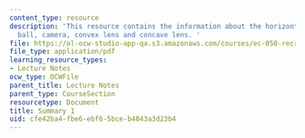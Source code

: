 ```yaml
---
content_type: resource
description: 'This resource contains the information about the horizontal line, glass
  ball, camera, convex lens and concave lens. '
file: https://ol-ocw-studio-app-qa.s3.amazonaws.com/courses/ec-050-recreate-experiments-from-history-inform-the-future-from-the-past-galileo-january-iap-2010/cfe42ba4fbe6ebf65bceb4843a3d23b4_MITEC_050IAP10_sum01.pdf
file_type: application/pdf
learning_resource_types:
- Lecture Notes
ocw_type: OCWFile
parent_title: Lecture Notes
parent_type: CourseSection
resourcetype: Document
title: Summary 1
uid: cfe42ba4-fbe6-ebf6-5bce-b4843a3d23b4
---
```

